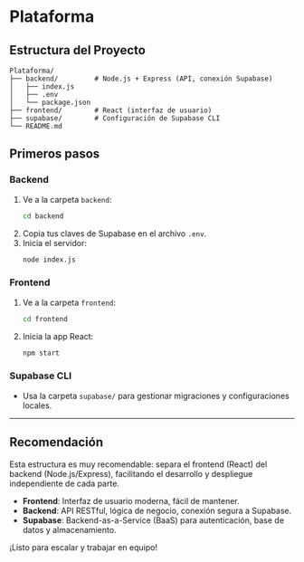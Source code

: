 # Plataforma

## Estructura del Proyecto

```
Plataforma/
├── backend/         # Node.js + Express (API, conexión Supabase)
│   ├── index.js
│   ├── .env
│   └── package.json
├── frontend/        # React (interfaz de usuario)
├── supabase/        # Configuración de Supabase CLI
└── README.md
```

## Primeros pasos

### Backend
1. Ve a la carpeta `backend`:
   ```bash
   cd backend
   ```
2. Copia tus claves de Supabase en el archivo `.env`.
3. Inicia el servidor:
   ```bash
   node index.js
   ```

### Frontend
1. Ve a la carpeta `frontend`:
   ```bash
   cd frontend
   ```
2. Inicia la app React:
   ```bash
   npm start
   ```

### Supabase CLI
- Usa la carpeta `supabase/` para gestionar migraciones y configuraciones locales.

---

## Recomendación
Esta estructura es muy recomendable: separa el frontend (React) del backend (Node.js/Express), facilitando el desarrollo y despliegue independiente de cada parte.

- **Frontend**: Interfaz de usuario moderna, fácil de mantener.
- **Backend**: API RESTful, lógica de negocio, conexión segura a Supabase.
- **Supabase**: Backend-as-a-Service (BaaS) para autenticación, base de datos y almacenamiento.

¡Listo para escalar y trabajar en equipo!
